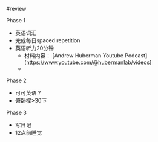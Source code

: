 #review 

Phase 1
- 英语词汇
- 完成每日spaced repetition
- 英语听力20分钟
	- 材料内容： [Andrew Huberman Youtube Podcast](https://www.youtube.com/@hubermanlab/videos]
	- 

Phase 2
- 可可英语？
- 俯卧撑>30下

Phase 3
- 写日记
- 12点前睡觉